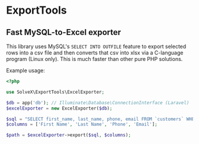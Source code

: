 # ExportTools

## Fast MySQL-to-Excel exporter

This library uses MySQL's `SELECT INTO OUTFILE` feature to export selected rows into a csv file
and then converts that csv into xlsx via a C-language program (Linux only). This is much faster than other pure PHP
solutions.

Example usage:
```php
<?php

use SolveX\ExportTools\ExcelExporter;

$db = app('db'); // Illuminate\Database\ConnectionInterface (Laravel)
$excelExporter = new ExcelExporter($db);

$sql = "SELECT first_name, last_name, phone, email FROM `customers` WHERE id = 1";
$columns = ['First Name', 'Last Name', 'Phone', 'Email'];

$path = $excelExporter->export($sql, $columns);
```
